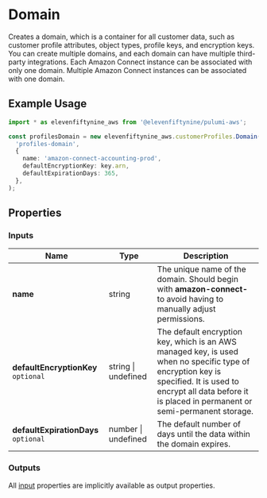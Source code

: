 # Domain

Creates a domain, which is a container for all customer data, such as customer profile attributes, object types, profile keys, and encryption keys. You can create multiple domains, and each domain can have multiple third-party integrations. Each Amazon Connect instance can be associated with only one domain. Multiple Amazon Connect instances can be associated with one domain.

## Example Usage

```ts
import * as elevenfiftynine_aws from '@elevenfiftynine/pulumi-aws';

const profilesDomain = new elevenfiftynine_aws.customerProfiles.Domain(
  'profiles-domain',
  {
    name: 'amazon-connect-accounting-prod',
    defaultEncryptionKey: key.arn,
    defaultExpirationDays: 365,
  },
);
```

## Properties

### Inputs

| Name | Type | Description |
| --- | --- | --- |
| **name** | string | The unique name of the domain. Should begin with **amazon-connect-** to avoid having to manually adjust permissions. |
| **defaultEncryptionKey** `optional`  | string &#124; undefined | The default encryption key, which is an AWS managed key, is used when no specific type of encryption key is specified. It is used to encrypt all data before it is placed in permanent or semi-permanent storage. |
| **defaultExpirationDays** `optional` | number &#124; undefined | The default number of days until the data within the domain expires. |

### Outputs

All [input](/src/customer-profiles/domain.md#L22) properties are implicitly available as output properties.
